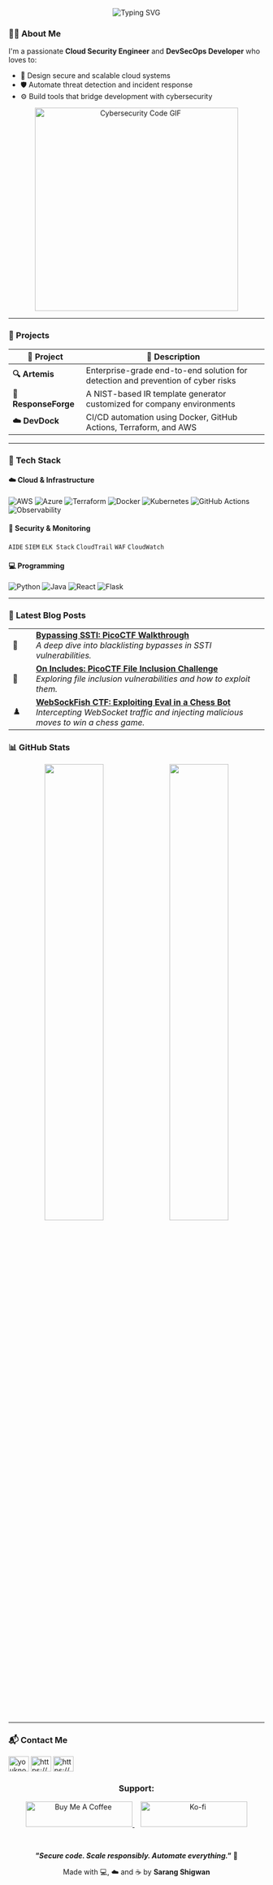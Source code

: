 
<p align="center">
  <img src="https://readme-typing-svg.herokuapp.com?font=Fira+Code&weight=500&size=22&pause=1000&color=F70BFF&center=true&vCenter=true&width=800&lines=Hey+there!+I'm+Sarang+Shigwan;Cloud+Security+Engineer+%7C+DevSecOps+Builder;Secure+Code+%7C+Scale+Responsibly+%7C+Automate+Everything" alt="Typing SVG" />
</p>

### 👨‍💻 About Me

I'm a passionate **Cloud Security Engineer** and **DevSecOps Developer** who loves to:

- 🔐 Design secure and scalable cloud systems  
- 🛡️ Automate threat detection and incident response  
- ⚙️ Build tools that bridge development with cybersecurity  

<p align="center">
  <img src="https://media.giphy.com/media/v1.Y2lkPTc5MGI3NjExYmEyYjN0em5mMG9hM2U4aDJzcnZyYXhnZmZocTNhNTM0MHE3M2JzNSZlcD12MV9naWZzX3NlYXJjaCZjdD1n/FoVzfcqCDSb7zCynOp/giphy.gif" width="400" alt="Cybersecurity Code GIF" />
</p>

---

### 🚀 Projects

| 🔧 Project | 💬 Description |
|-----------|----------------|
| **🔍 Artemis** | Enterprise-grade end-to-end solution for detection and prevention of cyber risks |
| **🧾 ResponseForge** | A NIST-based IR template generator customized for company environments |
| **☁️ DevDock** | CI/CD automation using Docker, GitHub Actions, Terraform, and AWS |

---

### 🧰 Tech Stack

#### ☁️ Cloud & Infrastructure  
![AWS](https://img.shields.io/badge/AWS-%23FF9900?style=flat&logo=amazonaws&logoColor=white)
![Azure](https://img.shields.io/badge/Azure-%230072C6?style=flat&logo=microsoftazure&logoColor=white)
![Terraform](https://img.shields.io/badge/Terraform-%235835CC?style=flat&logo=terraform&logoColor=white)
![Docker](https://img.shields.io/badge/Docker-%230db7ed?style=flat&logo=docker&logoColor=white)
![Kubernetes](https://img.shields.io/badge/Kubernetes-%23326CE5?style=flat&logo=kubernetes&logoColor=white)
![GitHub Actions](https://img.shields.io/badge/GitHub%20Actions-%232671E5?style=flat&logo=githubactions&logoColor=white)
![Observability](https://img.shields.io/badge/Observability-%234285F4?style=flat&logo=prometheus&logoColor=white)

#### 🔐 Security & Monitoring  
`AIDE` `SIEM` `ELK Stack` `CloudTrail` `WAF` `CloudWatch`

#### 💻 Programming  
![Python](https://img.shields.io/badge/Python-%2314354C?style=flat&logo=python&logoColor=white)
![Java](https://img.shields.io/badge/Java-%23ED8B00?style=flat&logo=java&logoColor=white)
![React](https://img.shields.io/badge/React-%2361DAFB?style=flat&logo=react&logoColor=white)
![Flask](https://img.shields.io/badge/Flask-%23000?style=flat&logo=flask&logoColor=white)

---

<h3 align="left">📝 Latest Blog Posts</h3>

<table>
  <tr>
    <td width="30">📌</td>
    <td><a href="https://ctfchronicles.blogspot.com/2025/07/bypassing-ssti-picoctf-walkthrough.html"><b>Bypassing SSTI: PicoCTF Walkthrough</b></a><br/>
    <i>A deep dive into blacklisting bypasses in SSTI vulnerabilities.</i>
    </td>
  </tr>
  <tr>
    <td>🧩</td>
    <td><a href="https://ctfchronicles.blogspot.com/2025/07/on-includes-picoctf-file-inclusion-walkthrough.html"><b>On Includes: PicoCTF File Inclusion Challenge</b></a><br/>
    <i>Exploring file inclusion vulnerabilities and how to exploit them.</i>
    </td>
  </tr>
  <tr>
    <td>♟️</td>
    <td><a href="https://ctfchronicles.blogspot.com/2025/07/websockfish-chess-bot-ctf-writeup.html"><b>WebSockFish CTF: Exploiting Eval in a Chess Bot</b></a><br/>
    <i>Intercepting WebSocket traffic and injecting malicious moves to win a chess game.</i>
    </td>
  </tr>
</table>


### 📊 GitHub Stats

<p align="center">
  <img src="https://github-readme-stats.vercel.app/api?username=Sarang2401&show_icons=true&theme=tokyonight" width="48%" />
  <img src="https://github-readme-streak-stats.herokuapp.com?user=Sarang2401&theme=tokyonight" width="48%" />
</p>

---

### 📬 Contact Me

<p align="left">
<a href="https://twitter.com/@SarangShigwan24" target="blank"><img align="center" src="https://raw.githubusercontent.com/rahuldkjain/github-profile-readme-generator/master/src/images/icons/Social/twitter.svg" alt="youknowwho" height="30" width="40" /></a>
<a href="https://linkedin.com/in/https://www.linkedin.com/in/sarang-shigwan-9a9668266/" target="blank"><img align="center" src="https://raw.githubusercontent.com/rahuldkjain/github-profile-readme-generator/master/src/images/icons/Social/linked-in-alt.svg" alt="https://www.linkedin.com/in/sarang-shigwan-9a9668266/" height="30" width="40" /></a>
<a href="https://hashnode.com/@sarang24" target="blank"><img align="center" src="https://raw.githubusercontent.com/rahuldkjain/github-profile-readme-generator/master/src/images/icons/Social/hashnode.svg" alt="https://@sarang24" height="30" width="40" /></a>
</p>

<h3 align="center">Support:</h3>

<p align="center">
  <a href="https://www.buymeacoffee.com/sarang24" target="_blank">
    <img src="https://cdn.buymeacoffee.com/buttons/v2/default-yellow.png" height="50" width="210" alt="Buy Me A Coffee" />
  </a>
  &nbsp;&nbsp;
  <a href="https://ko-fi.com/sarang24" target="_blank">
    <img src="https://cdn.ko-fi.com/cdn/kofi3.png?v=3" height="50" width="210" alt="Ko-fi" />
  </a>
</p>

<br/>

<p align="center">
  <b><i>"Secure code. Scale responsibly. Automate everything."</i></b> 🔐  
</p>

<p align="center">
  Made with 💻, ☁️ and ☕ by <b>Sarang Shigwan</b>
</p>
